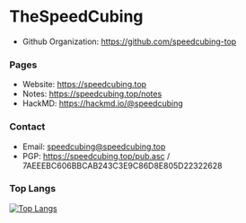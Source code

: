 # TheSpeedCubing
<!--TheSpeedCubing/TheSpeedCubing is a ✨ special ✨ repository because its `README.md` (this file) appears on your GitHub profile.
You can click the Preview link to take a look at your changes.
--->
- Github Organization: https://github.com/speedcubing-top

### Pages
- Website: https://speedcubing.top
- Notes: https://speedcubing.top/notes
- HackMD: https://hackmd.io/@speedcubing

### Contact
- Email: speedcubing@speedcubing.top
- PGP: https://speedcubing.top/pub.asc / 7AEEEBC606BBCAB243C3E9C86D8E805D22322628

### Top Langs
[![Top Langs](https://github-readme-stats.vercel.app/api/top-langs/?username=TheSpeedCubing&text_color=AA000&bg_color=000000&border_color=AA0000)](https://github.com/TheSpeedCubing)
